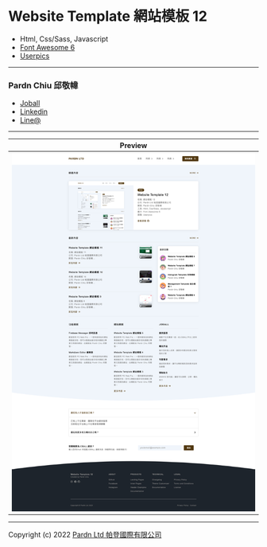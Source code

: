 # Website Template 網站模板 12

- Html, Css/Sass, Javascript
- [Font Awesome 6](https://fontawesome.com/v6/search)
- [Userpics](https://userpics.craftwork.design)

***

### Pardn Chiu 邱敬幃

- [Joball](https://joball.tw/@pardnltd)
- [Linkedin](https://www.linkedin.com/in/pardnchiu/)
- [Line@](http://lin.ee/Gtcb5kc)

***

| Preview |
|---|
| ![Website Template 網站模板 12 預覽](./image/index.jpg) |

***

Copyright (c) 2022 [Pardn Ltd 帕登國際有限公司](https://joball.tw/@pardnltd)



